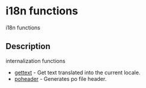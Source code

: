 # i18n functions

i18n functions

## Description

internalization functions

- [gettext](gettext.md) - Get text translated into the current locale.
- [poheader](poheader.md) - Generates po file header.
